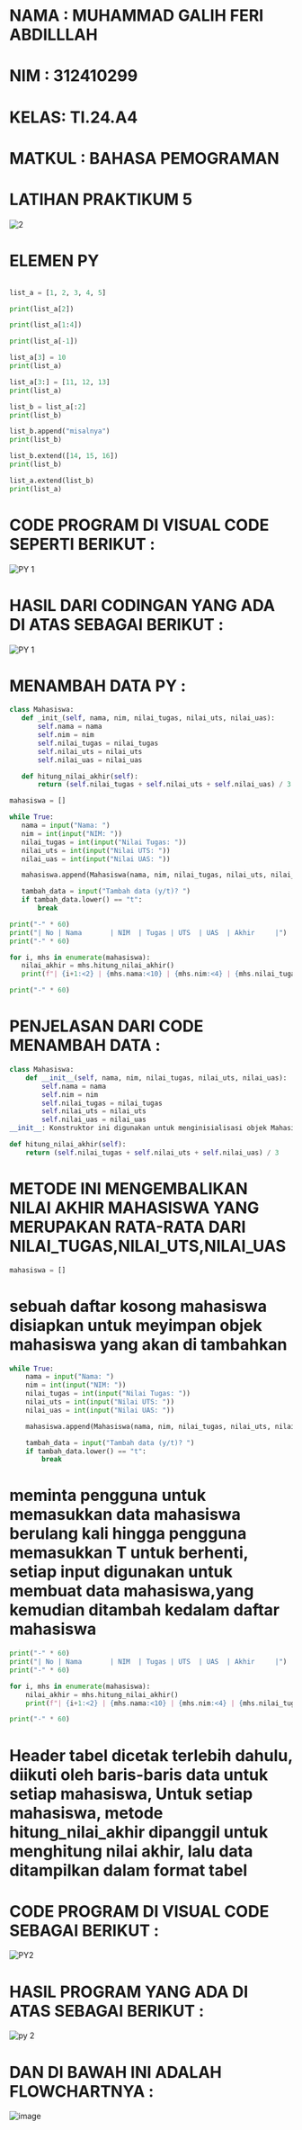 
# NAMA : MUHAMMAD GALIH FERI ABDILLLAH 
# NIM  : 312410299
# KELAS: TI.24.A4
# MATKUL : BAHASA PEMOGRAMAN
# LATIHAN PRAKTIKUM 5
![2](https://github.com/user-attachments/assets/4801c198-9ddc-43ba-91bb-0efff6236417)

# ELEMEN PY 
```python

list_a = [1, 2, 3, 4, 5]

print(list_a[2])

print(list_a[1:4])

print(list_a[-1])

list_a[3] = 10
print(list_a)

list_a[3:] = [11, 12, 13]
print(list_a)

list_b = list_a[:2]
print(list_b)

list_b.append("misalnya")
print(list_b)

list_b.extend([14, 15, 16])
print(list_b)

list_a.extend(list_b)
print(list_a) 
```
# CODE PROGRAM DI VISUAL CODE SEPERTI BERIKUT :
![PY 1](https://github.com/user-attachments/assets/f8c082e1-04ff-4064-87f0-0b55f49d4a5e)

# HASIL DARI CODINGAN YANG ADA DI ATAS SEBAGAI BERIKUT :
![PY 1](https://github.com/user-attachments/assets/97db030c-9806-4d0e-9b2e-6e367aaeaa85)

# MENAMBAH DATA PY :
 ```python
class Mahasiswa:
    def _init_(self, nama, nim, nilai_tugas, nilai_uts, nilai_uas):
        self.nama = nama
        self.nim = nim
        self.nilai_tugas = nilai_tugas
        self.nilai_uts = nilai_uts
        self.nilai_uas = nilai_uas

    def hitung_nilai_akhir(self):
        return (self.nilai_tugas + self.nilai_uts + self.nilai_uas) / 3

mahasiswa = []

while True:
    nama = input("Nama: ")
    nim = int(input("NIM: "))
    nilai_tugas = int(input("Nilai Tugas: "))
    nilai_uts = int(input("Nilai UTS: "))
    nilai_uas = int(input("Nilai UAS: "))

    mahasiswa.append(Mahasiswa(nama, nim, nilai_tugas, nilai_uts, nilai_uas))

    tambah_data = input("Tambah data (y/t)? ")
    if tambah_data.lower() == "t":
        break

print("-" * 60)
print("| No | Nama       | NIM  | Tugas | UTS  | UAS  | Akhir     |")
print("-" * 60)

for i, mhs in enumerate(mahasiswa):
    nilai_akhir = mhs.hitung_nilai_akhir()
    print(f"| {i+1:<2} | {mhs.nama:<10} | {mhs.nim:<4} | {mhs.nilai_tugas:<5} | {mhs.nilai_uts:<5} | {mhs.nilai_uas:<5} | {nilai_akhir:<9.2f} |")

print("-" * 60)
```
# PENJELASAN DARI CODE MENAMBAH DATA :
```python
class Mahasiswa:
    def __init__(self, nama, nim, nilai_tugas, nilai_uts, nilai_uas):
        self.nama = nama
        self.nim = nim
        self.nilai_tugas = nilai_tugas
        self.nilai_uts = nilai_uts
        self.nilai_uas = nilai_uas
__init__: Konstruktor ini digunakan untuk menginisialisasi objek Mahasiswa dengan atribut: nama, nim, nilai_tugas, nilai_uts, nilai_uas

def hitung_nilai_akhir(self):
    return (self.nilai_tugas + self.nilai_uts + self.nilai_uas) / 3
```
# METODE INI MENGEMBALIKAN NILAI AKHIR MAHASISWA YANG MERUPAKAN RATA-RATA DARI NILAI_TUGAS,NILAI_UTS,NILAI_UAS
```python
mahasiswa = []
```
# sebuah daftar kosong mahasiswa disiapkan untuk meyimpan objek mahasiswa yang akan di tambahkan 
```python
while True:
    nama = input("Nama: ")
    nim = int(input("NIM: "))
    nilai_tugas = int(input("Nilai Tugas: "))
    nilai_uts = int(input("Nilai UTS: "))
    nilai_uas = int(input("Nilai UAS: "))

    mahasiswa.append(Mahasiswa(nama, nim, nilai_tugas, nilai_uts, nilai_uas))

    tambah_data = input("Tambah data (y/t)? ")
    if tambah_data.lower() == "t":
        break
```
# meminta pengguna untuk memasukkan data mahasiswa berulang kali hingga pengguna memasukkan T untuk berhenti, setiap input digunakan untuk membuat data mahasiswa,yang kemudian ditambah kedalam daftar mahasiswa
```python
print("-" * 60)
print("| No | Nama       | NIM  | Tugas | UTS  | UAS  | Akhir     |")
print("-" * 60)

for i, mhs in enumerate(mahasiswa):
    nilai_akhir = mhs.hitung_nilai_akhir()
    print(f"| {i+1:<2} | {mhs.nama:<10} | {mhs.nim:<4} | {mhs.nilai_tugas:<5} | {mhs.nilai_uts:<5} | {mhs.nilai_uas:<5} | {nilai_akhir:<9.2f} |")

print("-" * 60)
```
# Header tabel dicetak terlebih dahulu, diikuti oleh baris-baris data untuk setiap mahasiswa, Untuk setiap mahasiswa, metode hitung_nilai_akhir dipanggil untuk menghitung nilai akhir, lalu data ditampilkan dalam format tabel

# CODE PROGRAM DI VISUAL CODE SEBAGAI BERIKUT : 
![PY2](https://github.com/user-attachments/assets/26401f3c-2b47-427f-90b8-bfd7766ad602)

# HASIL PROGRAM YANG ADA DI ATAS SEBAGAI BERIKUT :
![py 2](https://github.com/user-attachments/assets/e306f781-255a-4ff4-ba83-ed1774d46818)

# DAN DI BAWAH INI ADALAH FLOWCHARTNYA : 
![image](https://github.com/user-attachments/assets/b3a42627-efd3-4efa-81b4-825edce94563)








